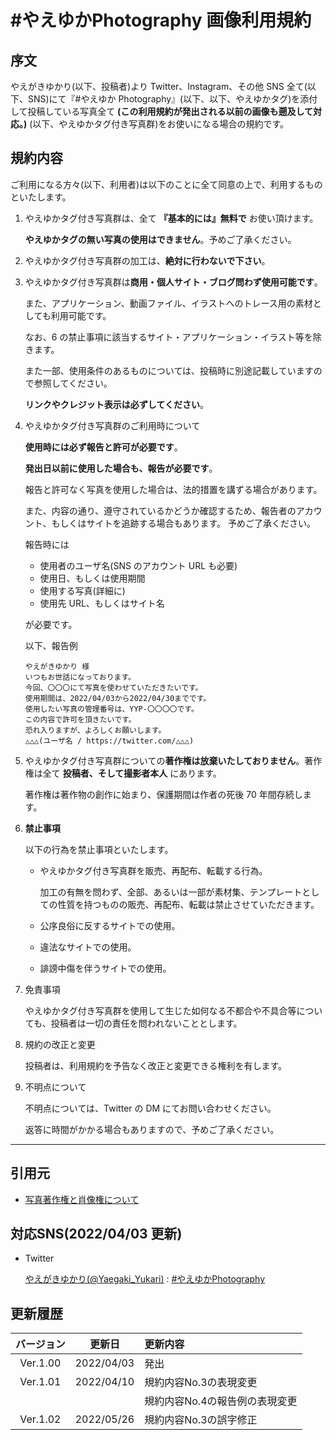 # #やえゆかPhotography 画像利用規約

## 序文

やえがきゆかり(以下、投稿者)より Twitter、Instagram、その他 SNS 全て(以下、SNS)にて『#やえゆか Photography』(以下、以下、やえゆかタグ)を添付して投稿している写真全て
**(この利用規約が発出される以前の画像も遡及して対応。)**
(以下、やえゆかタグ付き写真群)をお使いになる場合の規約です。

## 規約内容

ご利用になる方々(以下、利用者)は以下のことに全て同意の上で、利用するものといたします。

1. やえゆかタグ付き写真群は、全て **『基本的には』無料で** お使い頂けます。

    **やえゆかタグの無い写真の使用はできません**。予めご了承ください。

2. やえゆかタグ付き写真群の加工は、**絶対に行わないで下さい**。
3. やえゆかタグ付き写真群は**商用・個人サイト・ブログ問わず使用可能です**。

    また、アプリケーション、動画ファイル、イラストへのトレース用の素材としても利用可能です。

    なお、6 の禁止事項に該当するサイト・アプリケーション・イラスト等を除きます。

    また一部、使用条件のあるものについては、投稿時に別途記載していますので参照してください。

    **リンクやクレジット表示は必ずしてください**。

4. やえゆかタグ付き写真群のご利用時について

    **使用時には必ず報告と許可が必要です**。

	**発出日以前に使用した場合も、報告が必要です**。

	報告と許可なく写真を使用した場合は、法的措置を講ずる場合があります。

    また、内容の通り、遵守されているかどうか確認するため、報告者のアカウント、もしくはサイトを追跡する場合もあります。 予めご了承ください。

    報告時には

    - 使用者のユーザ名(SNS のアカウント URL も必要)
    - 使用日、もしくは使用期間
    - 使用する写真(詳細に)
    - 使用先 URL、もしくはサイト名

    が必要です。

    以下、報告例

    ```
    やえがきゆかり 様
    いつもお世話になっております。
    今回、〇〇〇にて写真を使わせていただきたいです。
    使用期間は、2022/04/03から2022/04/30までです。
    使用したい写真の管理番号は、YYP-〇〇〇〇です。
    この内容で許可を頂きたいです。
    恐れ入りますが、よろしくお願いします。
    △△△(ユーザ名 / https://twitter.com/△△△)
    ```

5. やえゆかタグ付き写真群についての**著作権は放棄いたしておりません**。著作権は全て **投稿者、そして撮影者本人** にあります。

    著作権は著作物の創作に始まり、保護期間は作者の死後 70 年間存続します。

6. **禁止事項**

    以下の行為を禁止事項といたします。

    - やえゆかタグ付き写真群を販売、再配布、転載する行為。

        加工の有無を問わず、全部、あるいは一部が素材集、テンプレートとしての性質を持つものの販売、再配布、転載は禁止させていただきます。

    - 公序良俗に反するサイトでの使用。
    - 違法なサイトでの使用。
    - 誹謗中傷を伴うサイトでの使用。

7. 免責事項

    やえゆかタグ付き写真群を使用して生じた如何なる不都合や不具合等についても、投稿者は一切の責任を問われないこととします。

8. 規約の改正と変更

    投稿者は、利用規約を予告なく改正と変更できる権利を有します。

9. 不明点について

    不明点については、Twitter の DM にてお問い合わせください。

    返答に時間がかかる場合もありますので、予めご了承ください。

---

## 引用元

-   [写真著作権と肖像権について](https://www.jps.gr.jp/rights-2/)

## 対応SNS(2022/04/03 更新)

-   Twitter

    [やえがきゆかり(@Yaegaki_Yukari)](https://twitter.com/Yaegaki_Yukari)
    :
    [#やえゆかPhotography](https://twitter.com/search?q=%23%E3%82%84%E3%81%88%E3%82%86%E3%81%8BPhotography&src=hashtag_click)

## 更新履歴

| バージョン |   更新日   | 更新内容 |
| :--------: | :--------: | :------- |
|  Ver.1.00  | 2022/04/03 | 発出     |
|  Ver.1.01  | 2022/04/10 | 規約内容No.3の表現変更     |
|    |  | 規約内容No.4の報告例の表現変更     |
|  Ver.1.02  | 2022/05/26 | 規約内容No.3の誤字修正     |
